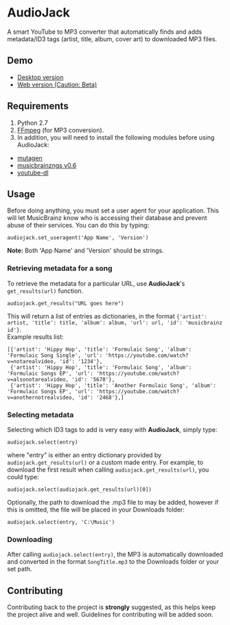# AudioJack
A smart YouTube to MP3 converter that automatically finds and adds metadata/ID3 tags (artist, title, album, cover art) to downloaded MP3 files.

## Demo
- [Desktop version](https://github.com/Blue9/AudioJack-GUI)
- [Web version (Caution: Beta)](http://www.audiojack.io/)

## Requirements
1. Python 2.7
2. [FFmpeg](https://www.ffmpeg.org/) (for MP3 conversion).  
3. In addition, you will need to install the following modules before using AudioJack:
 - [mutagen](https://bitbucket.org/lazka/mutagen)
 - [musicbrainzngs v0.6](https://github.com/alastair/python-musicbrainzngs)
 - [youtube-dl](https://github.com/rg3/youtube-dl)

## Usage
Before doing anything, you must set a user agent for your application. This will let MusicBrainz know who is accessing their database and prevent abuse of their services. You can do this by typing:

    audiojack.set_useragent('App Name', 'Version')
**Note:** Both 'App Name' and 'Version' should be strings.

### Retrieving metadata for a song
To retrieve the metadata for a particular URL, use **AudioJack**'s `get_results(url)` function.

    audiojack.get_results("URL goes here")
This will return a list of entries as dictionaries, in the format `{'artist': artist, 'title': title, 'album': album, 'url': url, 'id': 'musicbrainz id'}`.  
Example results list:

    [{'artist': 'Hippy Hop', 'title': 'Formulaic Song', 'album': 'Formulaic Song Single', 'url': 'https://youtube.com/watch?v=notarealvideo, 'id': '1234'},
     {'artist': 'Hippy Hop', 'title': 'Formulaic Song', 'album': 'Formulaic Songs EP', 'url': 'https://youtube.com/watch?v=alsonotarealvideo, 'id': '5678'},
     {'artist': 'Hippy Hop', 'title': 'Another Formulaic Song', 'album': 'Formulaic Songs EP', 'url': 'https://youtube.com/watch?v=anothernotrealvideo, 'id': '2468'},]

### Selecting metadata
Selecting which ID3 tags to add is very easy with **AudioJack**, simply type:

    audiojack.select(entry)
where "entry" is either an entry dictionary provided by `audiojack.get_results(url)` or a custom made entry. For example, to download the first result when calling `audiojack.get_results(url)`, you could type:

    audiojack.select(audiojack.get_results(url)[0])

Optionally, the path to download the .mp3 file to may be added, however if this is omitted, the file will be placed in your Downloads folder:

    audiojack.select(entry, 'C:\Music')

### Downloading
After calling `audiojack.select(entry)`, the MP3 is automatically downloaded and converted in the format `SongTitle.mp3` to the Downloads folder or your set path.

## Contributing
Contributing back to the project is **strongly** suggested, as this helps keep the project alive and well. Guidelines for contributing will be added soon.
